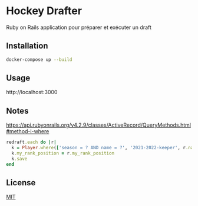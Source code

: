 # Hockey Drafter

Ruby on Rails application pour préparer et exécuter un draft


## Installation

```bash
docker-compose up --build
```

## Usage

http://localhost:3000


## Notes

https://api.rubyonrails.org/v4.2.9/classes/ActiveRecord/QueryMethods.html#method-i-where

```ruby
redraft.each do |r|
  k = Player.where(['season = ? AND name = ?', '2021-2022-keeper', r.name]).take
  k.my_rank_position = r.my_rank_position
  k.save
end
```


## License

[MIT](https://choosealicense.com/licenses/mit/)
